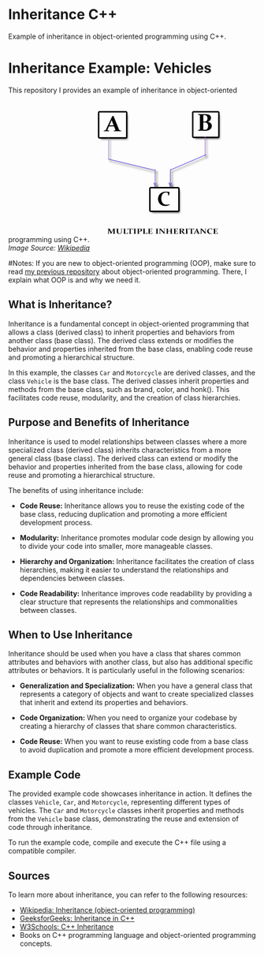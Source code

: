 # Inheritance C++
Example of inheritance in object-oriented programming using C++.

# Inheritance Example: Vehicles
This repository I provides an example of inheritance in object-oriented programming using C++.
![Inheritance Wikipedia](Multiple_Inheritance_Wikipedia.jpg)
<br>
*Image Source: [Wikipedia](https://en.wikipedia.org/wiki/Inheritance_(object-oriented_programming))*
<br>





#Notes: 
If you are new to object-oriented programming (OOP), make sure to read [my previous repository](https://github.com/AMAN-ARABZADEH/OOP_Cpp) about object-oriented programming. There, I explain what OOP is and why we need it.

## What is Inheritance?

Inheritance is a fundamental concept in object-oriented programming that allows a class (derived class) to inherit properties and behaviors from another class (base class). 
The derived class extends or modifies the behavior and properties inherited from the base class, enabling code reuse and promoting a hierarchical structure.

In this example, the classes `Car` and `Motorcycle` are derived classes, and the class `Vehicle` is the base class. 
The derived classes inherit properties and methods from the base class, such as brand, color, and honk(). 
This facilitates code reuse, modularity, and the creation of class hierarchies.

## Purpose and Benefits of Inheritance

Inheritance is used to model relationships between classes where a more specialized class (derived class) inherits characteristics from a more general class (base class). 
The derived class can extend or modify the behavior and properties inherited from the base class, allowing for code reuse and promoting a hierarchical structure.

The benefits of using inheritance include:

- **Code Reuse:** Inheritance allows you to reuse the existing code of the base class, reducing duplication and promoting a more efficient development process.

- **Modularity:** Inheritance promotes modular code design by allowing you to divide your code into smaller, more manageable classes.

- **Hierarchy and Organization:** Inheritance facilitates the creation of class hierarchies, making it easier to understand the relationships and dependencies between classes.

- **Code Readability:** Inheritance improves code readability by providing a clear structure that represents the relationships and commonalities between classes.

## When to Use Inheritance

Inheritance should be used when you have a class that shares common attributes and behaviors with another class, but also has additional specific attributes or behaviors. 
It is particularly useful in the following scenarios:

- **Generalization and Specialization:** When you have a general class that represents a category of objects and want to create specialized classes that inherit and extend its properties and behaviors.

- **Code Organization:** When you need to organize your codebase by creating a hierarchy of classes that share common characteristics.

- **Code Reuse:** When you want to reuse existing code from a base class to avoid duplication and promote a more efficient development process.

## Example Code

The provided example code showcases inheritance in action. 
It defines the classes `Vehicle`, `Car`, and `Motorcycle`, representing different types of vehicles. The `Car` and `Motorcycle` classes inherit properties and methods from the `Vehicle` base class, demonstrating the reuse and extension of code through inheritance.

To run the example code, compile and execute the C++ file using a compatible compiler.

## Sources

To learn more about inheritance, you can refer to the following resources:

- [Wikipedia: Inheritance (object-oriented programming)](https://en.wikipedia.org/wiki/Inheritance_(object-oriented_programming))
- [GeeksforGeeks: Inheritance in C++](https://www.geeksforgeeks.org/inheritance-in-c/)
- [W3Schools: C++ Inheritance](https://www.w3schools.com/cpp/cpp_inheritance.php)
- Books on C++ programming language and object-oriented programming concepts.



